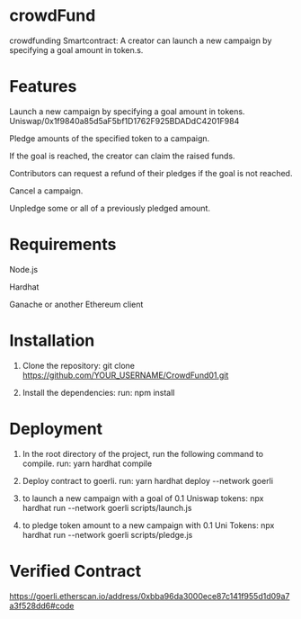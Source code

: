 # crowdFund
crowdfunding Smartcontract:  A creator can launch a new campaign by specifying a goal amount in token.s. 


# Features

Launch a new campaign by specifying a goal amount in tokens. Uniswap/0x1f9840a85d5aF5bf1D1762F925BDADdC4201F984

Pledge amounts of the specified token to a campaign.

If the goal is reached, the creator can claim the raised funds.

Contributors can request a refund of their pledges if the goal is not reached.

Cancel a campaign.

Unpledge some or all of a previously pledged amount.

# Requirements

Node.js

Hardhat

Ganache or another Ethereum client


# Installation

1. Clone the repository: git clone https://github.com/YOUR_USERNAME/CrowdFund01.git

2. Install the dependencies:  run:  npm install


# Deployment

1. In the root directory of the project, run the following command to compile. run:  yarn hardhat compile

2. Deploy contract to goerli. run: yarn hardhat deploy --network goerli 


3. to launch a new campaign with a goal of 0.1 Uniswap tokens: npx hardhat run --network goerli  scripts/launch.js 

4. to pledge token amount to a new campaign with 0.1 Uni Tokens: npx hardhat run --network goerli  scripts/pledge.js


# Verified Contract 

https://goerli.etherscan.io/address/0xbba96da3000ece87c141f955d1d09a7a3f528dd6#code


